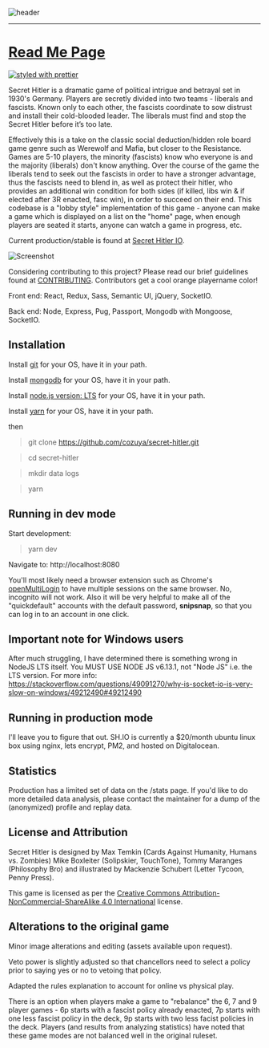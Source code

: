 ![header](https://cdn.discordapp.com/attachments/335071937350860801/357617077881667584/hello1234.jpeg)  

***
# [Read Me Page](https://github.com/cozuya/secret-hitler#secret-hitler)

[![styled with prettier](https://img.shields.io/badge/styled_with-prettier-ff69b4.svg)](https://github.com/prettier/prettier)

Secret Hitler is a dramatic game of political intrigue and betrayal set in 1930's Germany. Players are secretly divided into two teams - liberals and fascists.
Known only to each other, the fascists coordinate to sow distrust and install their cold-blooded leader. The liberals must find and stop the Secret Hitler
before it’s too late.

Effectively this is a take on the classic social deduction/hidden role board game genre such as Werewolf and Mafia, but closer to the Resistance. Games are 5-10
players, the minority (fascists) know who everyone is and the majority (liberals) don't know anything. Over the course of the game the liberals tend to seek out the
fascists in order to have a stronger advantage, thus the fascists need to blend in, as well as protect their hitler, who provides an additional win condition for both sides (if killed, libs win & if elected after 3R enacted, fasc win), in order to succeed on their end. This
codebase is a "lobby style" implementation of this game - anyone can make a game which is displayed on a list on the "home" page, when enough players are seated
it starts, anyone can watch a game in progress, etc.

Current production/stable is found at [Secret Hitler IO](https://secrethitler.io).

![Screenshot](https://i.imgur.com/y7ka1lG.png)

Considering contributing to this project? Please read our brief guidelines found at
[CONTRIBUTING](https://github.com/cozuya/secret-hitler/blob/master/CONTRIBUTING.md). Contributors get a cool orange playername color!

Front end: React, Redux, Sass, Semantic UI, jQuery, SocketIO.

Back end: Node, Express, Pug, Passport, Mongodb with Mongoose, SocketIO.

## Installation

Install [git](https://git-scm.com/downloads) for your OS, have it in your path.

Install [mongodb](https://www.mongodb.com/download-center?ct=atlasheader#community) for your OS, have it in your path.

Install [node.js version: LTS](https://nodejs.org/en/) for your OS, have it in your path.

Install [yarn](https://yarnpkg.com/en/docs/install) for your OS, have it in your path.

then

> git clone https://github.com/cozuya/secret-hitler.git

> cd secret-hitler

> mkdir data logs

> yarn

## Running in dev mode

Start development:

> yarn dev

Navigate to: http://localhost:8080

You'll most likely need a browser extension such as Chrome's [openMultiLogin](https://chrome.google.com/webstore/detail/openmultilogin/lbofelamdnfmipbbgkebcpkapahbmcgm?hl=en) to have multiple sessions on the same browser. No, incognito will not work. Also it
will be very helpful to make all of the "quickdefault" accounts with the default password, **snipsnap**, so that you can log in to an account in one click.

## Important note for Windows users

After much struggling, I have determined there is something wrong in NodeJS LTS itself. You MUST USE NODE JS v6.13.1, not "Node JS" i.e. the LTS version. For more info: https://stackoverflow.com/questions/49091270/why-is-socket-io-is-very-slow-on-windows/49212490#49212490

## Running in production mode

I'll leave you to figure that out. SH.IO is currently a $20/month ubuntu linux box using nginx, lets encrypt, PM2, and hosted on Digitalocean.

## Statistics

Production has a limited set of data on the /stats page. If you'd like to do more detailed data analysis, please contact the maintainer for a dump of the
(anonymized) profile and replay data.

## License and Attribution

Secret Hitler is designed by Max Temkin (Cards Against Humanity, Humans vs. Zombies) Mike Boxleiter (Solipskier, TouchTone), Tommy Maranges (Philosophy Bro) and
illustrated by Mackenzie Schubert (Letter Tycoon, Penny Press).

This game is licensed as per the [Creative Commons Attribution-NonCommercial-ShareAlike 4.0 International](https://creativecommons.org/licenses/by-nc-sa/4.0/)
license.

## Alterations to the original game

Minor image alterations and editing (assets available upon request).

Veto power is slightly adjusted so that chancellors need to select a policy prior to saying yes or no to vetoing that policy.

Adapted the rules explanation to account for online vs physical play.

There is an option when players make a game to "rebalance" the 6, 7 and 9 player games - 6p starts with a fascist policy already enacted, 7p starts with one
less fascist policy in the deck, 9p starts with two less facist policies in the deck. Players (and results from analyzing statistics) have noted that these game
modes are not balanced well in the original ruleset.
